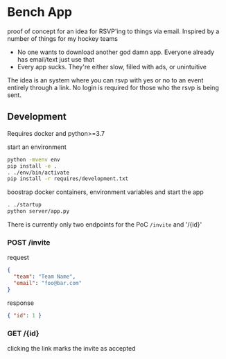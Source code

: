 # Bench App

proof of concept for an idea for RSVP'ing to things via email.
Inspired by a number of things for my hockey teams

- No one wants to download another god damn app. Everyone already has email/text just use that
- Every app sucks. They're either slow, filled with ads, or unintuitive

The idea is an system where you can rsvp with yes or no to an event entirely through a link. No login is required for those who the rsvp is being sent.

## Development

Requires docker and python>=3.7

start an environment

```bash
python -mvenv env
pip install -e .
. ./env/bin/activate
pip install -r requires/development.txt
```

boostrap docker containers, environment variables and start the app

```bash
. ./startup
python server/app.py
```

There is currently only two endpoints for the PoC `/invite` and '/{id}'

### POST /invite

request

```json
{
  "team": "Team Name",
  "email": "foo@bar.com"
}
```

response

```json
{ "id": 1 }
```

### GET /{id}

clicking the link marks the invite as accepted

